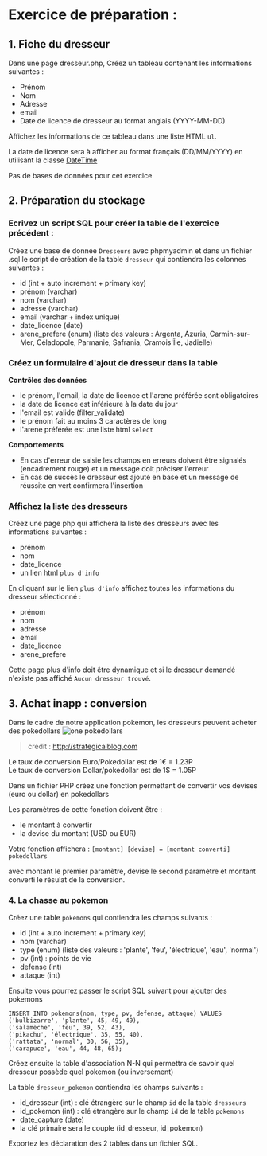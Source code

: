 # Exercice de préparation :

## 1. Fiche du dresseur

Dans une page dresseur.php, Créez un tableau contenant les informations suivantes :
* Prénom
* Nom
* Adresse
* email
* Date de licence de dresseur au format anglais (YYYY-MM-DD)

Affichez les informations de ce tableau dans une liste HTML `ul`.

La date de licence sera à afficher au format français (DD/MM/YYYY) en utilisant la classe [DateTime](http://php.net/manual/fr/class.datetime.php)

Pas de bases de données pour cet exercice

## 2. Préparation du stockage

### Ecrivez un script SQL pour créer la table de l'exercice précédent :

Créez une base de donnée `Dresseurs` avec phpmyadmin et dans un fichier .sql le script de création de la table `dresseur` qui contiendra les colonnes suivantes :
* id (int + auto increment + primary key)
* prénom (varchar)
* nom (varchar)
* adresse (varchar)
* email (varchar + index unique)
* date_licence (date)
* arene_prefere (enum) (liste des valeurs : Argenta, Azuria, Carmin-sur-Mer, Céladopole, Parmanie, Safrania, Cramois'Île, Jadielle)

### Créez un formulaire d'ajout de dresseur dans la table

**Contrôles des données**
* le prénom, l'email, la date de licence et l'arene préférée sont obligatoires
* la date de licence est inférieure à la date du jour
* l'email est valide (filter_validate)
* le prénom fait au moins 3 caractères de long
* l'arene préférée est une liste html `select`

**Comportements**
* En cas d'erreur de saisie les champs en erreurs doivent être signalés (encadrement rouge) et un message doit préciser l'erreur
* En cas de succès le dresseur est ajouté en base et un message de réussite en vert confirmera l'insertion

### Affichez la liste des dresseurs

Créez une page php qui affichera la liste des dresseurs avec les informations suivantes :
* prénom
* nom
* date_licence
* un lien html `plus d'info`

En cliquant sur le lien `plus d'info` affichez toutes les informations du dresseur sélectionné :
* prénom
* nom
* adresse
* email
* date_licence
* arene_prefere

Cette page plus d'info doit être dynamique et si le dresseur demandé n'existe pas affiché `Aucun dresseur trouvé`.


## 3. Achat inapp : conversion

Dans le cadre de notre application pokemon, les dresseurs peuvent acheter des pokedollars ![one pokedollars](http://strategicalblog.com/wp-content/uploads/2012/11/pokedollar-strategicalblog.png)
> credit : http://strategicalblog.com

Le taux de conversion Euro/Pokedollar est de 1€ = 1.23P<br>
Le taux de conversion Dollar/pokedollar est de 1$ = 1.05P

Dans un fichier PHP créez une fonction permettant de convertir vos devises (euro ou dollar) en pokedollars

Les paramètres de cette fonction doivent être :
* le montant à convertir
* la devise du montant (USD ou EUR)

Votre fonction affichera : `[montant] [devise] = [montant converti] pokedollars`

avec montant le premier paramètre, devise le second paramètre et montant converti le résulat de la conversion.


### 4. La chasse au pokemon

Créez une table `pokemons` qui contiendra les champs suivants :
* id (int + auto increment + primary key)
* nom (varchar)
* type (enum) (liste des valeurs : 'plante', 'feu', 'électrique', 'eau', 'normal')
* pv (int) : points de vie
* defense (int)
* attaque (int)

Ensuite vous pourrez passer le script SQL suivant pour ajouter des pokemons
```
INSERT INTO pokemons(nom, type, pv, defense, attaque) VALUES 
('bulbizarre', 'plante', 45, 49, 49),
('salamèche', 'feu', 39, 52, 43),
('pikachu', 'électrique', 35, 55, 40),
('rattata', 'normal', 30, 56, 35),
('carapuce', 'eau', 44, 48, 65);
```

Créez ensuite la table d'association N-N qui permettra de savoir quel dresseur possède quel pokemon (ou inversement)

La table `dresseur_pokemon` contiendra les champs suivants :

* id_dresseur (int) : clé étrangère sur le champ `id` de la table `dresseurs`
* id_pokemon (int) : clé étrangère sur le champ `id` de la table `pokemons`
* date_capture (date)
* la clé primaire sera le couple (id_dresseur, id_pokemon)

Exportez les déclaration des 2 tables dans un fichier SQL.
